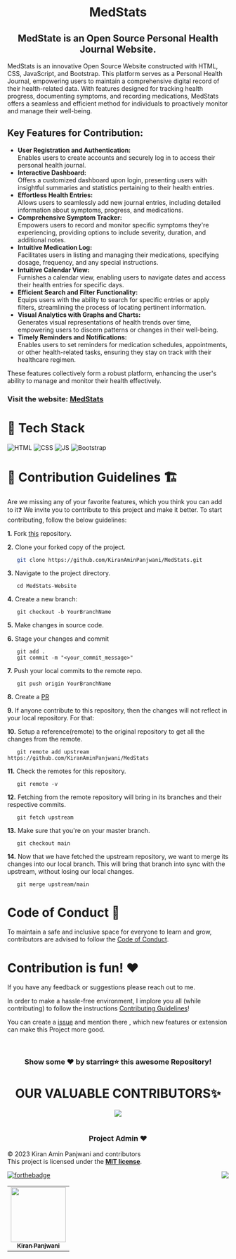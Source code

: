 <h1 align="center">MedStats</h1>

<h2 align="center"> MedState is an Open Source Personal Health Journal Website.</h2>

MedStats is an innovative Open Source Website constructed with HTML, CSS, JavaScript, and Bootstrap. This platform serves as a Personal Health Journal, empowering users to maintain a comprehensive digital record of their health-related data. With features designed for tracking health progress, documenting symptoms, and recording medications, MedStats offers a seamless and efficient method for individuals to proactively monitor and manage their well-being.

## Key Features for Contribution:

<ul>
  <li>
    <b>User Registration and Authentication:</b><br>
    Enables users to create accounts and securely log in to access their personal health journal.
  </li>
  <li>
    <b>Interactive Dashboard:</b><br>
    Offers a customized dashboard upon login, presenting users with insightful summaries and statistics pertaining to their health entries.
  </li>
  <li>
    <b>Effortless Health Entries:</b><br>
    Allows users to seamlessly add new journal entries, including detailed information about symptoms, progress, and medications.
  </li>
  <li>
    <b>Comprehensive Symptom Tracker:</b><br>
    Empowers users to record and monitor specific symptoms they're experiencing, providing options to include severity, duration, and additional notes.
  </li>
  <li>
    <b>Intuitive Medication Log:</b><br>
    Facilitates users in listing and managing their medications, specifying dosage, frequency, and any special instructions.
  </li>
  <li>
    <b>Intuitive Calendar View:</b><br>
    Furnishes a calendar view, enabling users to navigate dates and access their health entries for specific days.
  </li>
  <li>
    <b>Efficient Search and Filter Functionality:</b><br>
    Equips users with the ability to search for specific entries or apply filters, streamlining the process of locating pertinent information.
  </li>
  <li>
    <b>Visual Analytics with Graphs and Charts:</b><br>
    Generates visual representations of health trends over time, empowering users to discern patterns or changes in their well-being.
  </li>
  <li>
    <b>Timely Reminders and Notifications:</b><br>
    Enables users to set reminders for medication schedules, appointments, or other health-related tasks, ensuring they stay on track with their healthcare regimen.
  </li>
  
</ul>

These features collectively form a robust platform, enhancing the user's ability to manage and monitor their health effectively.

### Visit the website: [MedStats](https://medstats-health-journal.netlify.app/)

# 📌 Tech Stack

![HTML](https://img.shields.io/badge/html5%20-%23E34F26.svg?&style=for-the-badge&logo=html5&logoColor=white) ![CSS](https://img.shields.io/badge/css3%20-%231572B6.svg?&style=for-the-badge&logo=css3&logoColor=white) ![JS](https://img.shields.io/badge/javascript%20-%23323330.svg?&style=for-the-badge&logo=javascript&logoColor=%23F7DF1E) <img alt="Bootstrap" src="https://img.shields.io/badge/bootstrap-%23563D7C.svg?style=for-the-badge&logo=bootstrap&logoColor=white"/>

# 📌 Contribution Guidelines 🏗

Are we missing any of your favorite features, which you think you can add to it❓ We invite you to contribute to this project and make it better. To start contributing, follow the below guidelines:

**1.** Fork [this](https://github.com/KiranAminPanjwani/MedStats) repository.

**2.** Clone your forked copy of the project.

```bash
   git clone https://github.com/KiranAminPanjwani/MedStats.git
```

**3.** Navigate to the project directory.

```
   cd MedStats-Website
```

**4.** Create a new branch:

```
   git checkout -b YourBranchName
```

**5.** Make changes in source code.

**6.** Stage your changes and commit

```
   git add .
   git commit -m "<your_commit_message>"
```

**7.** Push your local commits to the remote repo.

```
   git push origin YourBranchName
```

**8.** Create a [PR](https://help.github.com/en/github/collaborating-with-issues-and-pull-requests/creating-a-pull-request)

**9.** If anyone contribute to this repository, then the changes will not reflect in your local repository. For that:

**10.** Setup a reference(remote) to the original repository to get all the changes from the remote.

```
   git remote add upstream  https://github.com/KiranAminPanjwani/MedStats
```

**11.** Check the remotes for this repository.

```
   git remote -v
```

**12.** Fetching from the remote repository will bring in its branches and their respective commits.

```
   git fetch upstream
```

**13.** Make sure that you're on your master branch.

```
   git checkout main
```

**14.** Now that we have fetched the upstream repository, we want to merge its changes into our local branch. This will bring that branch into sync with the upstream, without losing our local changes.

```
   git merge upstream/main
```

# Code of Conduct 📜

To maintain a safe and inclusive space for everyone to learn and grow, contributors are advised to follow the [Code of Conduct](./CODE_OF_CONDUCT.md).

# Contribution is fun! ❤️

If you have any feedback or suggestions please reach out to me.

In order to make a hassle-free environment, I implore you all (while contributing) to follow the instructions [Contributing Guidelines](https://github.com/KiranAminPanjwani/MedStats/blob/main/Contributing_Guidlines.md)!

You can create a <a href="https://github.com/KiranAminPanjwani/MedStats/issues">issue</a> and mention there , which new features or extension can make this Project more good.

<!-- ------------------------------------------------------------------------------------------------------------------------------------------------------------------ -->
<br>

<div align="center">

### Show some ❤️ by starring⭐ this awesome Repository!

</div>

#

<h1 align=center> OUR VALUABLE CONTRIBUTORS✨ </h1>
<p align="center">
  
	
<a href="https://github.com/KiranAminPanjwani/MedStats/graphs/contributors">
  <img src="https://contrib.rocks/image?repo=KiranAminPanjwani/MedStats" />
</a>
</p>

#

<h3 align=center> Project Admin ❤️ </h3>

© 2023 Kiran Amin Panjwani and contributors\
This project is licensed under the [**MIT license**](https://github.com/KiranAminPanjwani/MedStats/blob/main/LICENSE).

[![forthebadge](https://forthebadge.com/images/badges/built-with-love.svg)](https://forthebadge.com) <a href="#top"><img src="https://img.shields.io/badge/-Back%20to%20Top-red?style=for-the-badge" align="right"/></a>

<p align="center">
<table align="center">
  <tbody><tr>
     <td align="center"><a href="https://github.com/KiranAminPanjwani"><img alt="" src="https://user-images.githubusercontent.com/90326051/192037521-3d5fa306-f642-4ae1-a53c-2054f40e2975.png" width="125px;"><br><sub><b> Kiran Panjwani </b></sub></a><br></td> </a></td>
</tbody></table>
